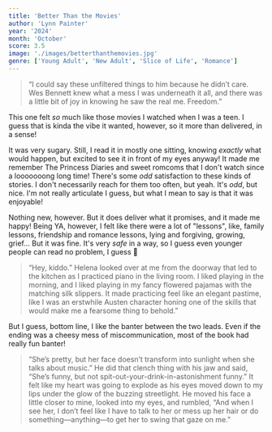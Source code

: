 ```yaml
---
title: 'Better Than the Movies'
author: 'Lynn Painter'
year: '2024'
month: 'October'
score: 3.5
image: './images/betterthanthemovies.jpg'
genre: ['Young Adult', 'New Adult', 'Slice of Life', 'Romance']
---
```


> “I could say these unfiltered things to him because he didn’t care. Wes Bennett knew what a mess I was underneath it all, and there was a little bit of joy in knowing he saw the real me. Freedom.”

This one felt _so_ much like those movies I watched when I was a teen. I guess that is kinda the vibe it wanted, however, so it more than delivered, in a sense!

It was very sugary. Still, I read it in mostly one sitting, knowing _exactly_ what would happen, but excited to see it in front of my eyes anyway! It made me remember The Princess Diaries and sweet romcoms that I don't watch since a looooooong long time! There's some _odd_ satisfaction to these kinds of stories. I don't necessarily reach for them too often, but yeah. It's _odd_, but nice. I'm not really articulate I guess, but what I mean to say is that it was enjoyable!

Nothing new, however. But it does deliver what it promises, and it made me happy!
Being YA, however, I felt like there were a lot of "lessons", like, family lessons, friendship and romance lessons, lying and forgiving, growing, grief... But it was fine. It's very _safe_ in a way, so I guess even younger people can read no problem, I guess 🤗

> “Hey, kiddo.” Helena looked over at me from the doorway that led to the kitchen as I practiced piano in the living room. I liked playing in the morning, and I liked playing in my fancy flowered pajamas with the matching silk slippers. It made practicing feel like an elegant pastime, like I was an erstwhile Austen character honing one of the skills that would make me a fearsome thing to behold.”

But I guess, bottom line, I like the banter between the two leads. Even if the ending was a cheesy mess of miscommunication, most of the book had really fun banter!

> “She’s pretty, but her face doesn’t transform into sunlight when she talks about music.” He did that clench thing with his jaw and said, “She’s funny, but not spit-out-your-drink-in-astonishment funny.” It felt like my heart was going to explode as his eyes moved down to my lips under the glow of the buzzing streetlight. He moved his face a little closer to mine, looked into my eyes, and rumbled, “And when I see her, I don’t feel like I have to talk to her or mess up her hair or do something—anything—to get her to swing that gaze on me.” 